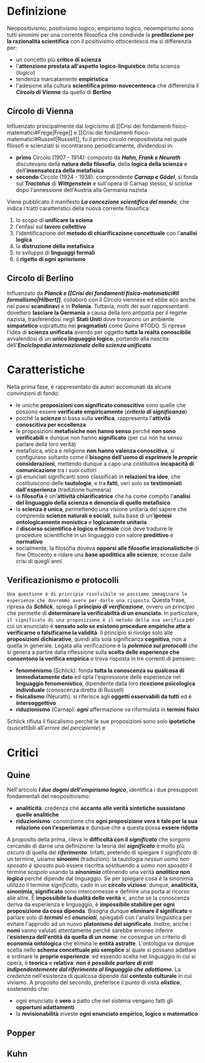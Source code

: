 # Definizione
Neopositivismo, positivismo logico, empirismo logico, neoempirismo sono tutti sinonimi per una corrente filosofica che condivide la **predilezione per la razionalità scientifica** con il positivismo ottocentesco ma si differenzia per:
- un concetto più **critico di scienza**
- l'**attenzione prestata all'aspetto logico-linguistico** della scienza (*logico*)
- tendenza marcatamente **empiristica**
- l'adesione alla cultura **scientifica primo-novecentesca** che differenzia il ***Circolo di Vienna*** da quello di ***Berlino***
## Circolo di Vienna
Influenzato principalmente dal logicismo di [[Crisi dei fondamenti fisico-matematici#Frege|Frege]] e [[Crisi dei fondamenti fisico-matematici#Russell|Russell]], fu il primo circolo neopositivista nel quale filosofi e scienziati si incontrarono periodicamente, dividendosi in:
- **primo** Circolo (1907 - 1914): composto da ***Hahn, Frank e Neurath*** discutevano della **natura della filosofia**, della **logica della scienza** e dell'**insensatezza della metafisica**
- **secondo** Circolo (1924 - 1938): comprendente ***Carnap e Gödel***, si fonda sul ***Tractatus*** di ***Wittgenstein*** e sull'opera di Carnap stesso, si sciolse dopo l'annessione dell'Austria alla Germania nazista

Viene pubblicato il manifesto ***La concezione scientifica del mondo***, che indica i tratti caratteristici della nuova corrente filosofica:
1) lo scopo di **unificare la sciena**
2) l'enfasi sul **lavoro collettivo**
3) l'identificazione del **metodo di chiarificazione concettuale** con l'**analisi logica**
4) la **distruzione della metafisica**
5) lo sviluppo di **linguaggi formali**
6) il **rigetto di ogni apriorismo**
## Circolo di Berlino
Influenzato da ***Planck e  [[Crisi dei fondamenti fisico-matematici#Il formalismo|Hilbert]]***, collaborò con il Circolo viennese ed ebbe eco anche nei paesi **scandinavi** e in **Polonia**. Tuttavia, molti dei suoi rappresentanti dovettero **lasciare la Germania** a causa della loro antipatia per il regime nazista, trasferendosi negli **Stati Uniti** dove trovarono un ambiente **simpatetico** soprattutto nei **pragmatisti** come Quine #TODO. Si riprese l'idea di **scienza unificata** avendo per oggetto **tutta la realtà conoscibile** avvalendosi di un **unico linguaggio logico**, portando alla nascita dell'***Enciclopedia internazionale della scienza unificata***. 
# Caratteristiche
Nella prima fase, è rappresentato da autori accomunati da alcune convinzioni di fondo:
- le uniche **proposizioni con significato conoscitivo** sono quelle che possono essere **verificate empiricamente** (***criterio di significanza***)
- poiché la ***scienza*** si basa sulla **verifica**, rappresenta l'**attività conoscitiva per eccellenza**
- le proposizioni **metafisiche non hanno senso** perché **non sono verificabili** e dunque non hanno **significato** (per cui non ha senso parlare della loro verità)
- metafisica, etica e religione **non hanno valenza conoscitiva**, si configurano soltanto come il **bisogno dell'uomo di esprimere le *proprie* considerazioni**, mettendo dunque a capo una costitutiva **incapacità di comunicazione** tra i suoi cultori
- gli enunciati significanti sono classificati in **relazioni tra idee**, che costituiscono delle **tautologie**, e tra **fatti**, veri solo se **testimoniati dall'esperienza** (tradizione humeana)
- la **filosofia** è un'**attività chiarificatrice** che ha come compito l'**analisi del linguaggio della scienza e denuncia di quello metafisico**
- la **scienza è unica**, permettendo una visione unitaria del sapere che comprenda **scienze naturali e sociali**, sulla base di un'**ipotesi ontologicamente monistica** e **logicamente unitaria**
- il **discorso scientifico è logico e formale** cioè deve tradurre le procedure scientifiche in un linguaggio con valore **predittivo** e **normativo**
- socialmente, la filosofia doveva **opporsi alle filosofie irrazionalistiche** di fine Ottocento e ridare una **base apodittica alle scienze**, scosse dalle crisi di quegli anni
## Verificazionismo e protocolli
`Una questione è di principio risolvibile se possiamo immaginare le esperienze che dovremmo avere per darle una risposta`.
Questa frase, ripresa da ***Schlick***, spiega il ***principio di verificazione***, ovvero un principio che permette di **determinare la verificabilità di un enunciato**. In particolare,
`il significato di una proposizione è il metodo della sua verifica`
per cui un enunciato è **sensato solo se esistono procedure empiriche atte a verificarne o falsificarne la validità**. Il principio si rivolge solo alle **proposizioni dichiarative**, quindi alla sola significanza **cognitiva**, non a quella in generale.
Legata alla verificazione è la ***polemica sui protocolli*** che si genera a partire dalla riflessione sulla **scelta delle esperienze che consentono la verifica empirica** e trova risposta in tre correnti di pensiero:
- **fenomenismo** (Schlick): fonda **tutta la conoscenza su qualcosa di immediatamente dato** ed opta l'espressione delle esperienze nel **linguaggio fenomenistico**, dipendente dalla loro **ricezione psicologica individuale** (conoscenza diretta di Russell)
- **fisicalismo** (Neurath): si riferisce agli **oggetti osservabili da tutti** ed è **intersoggettivo**
- **riduzionismo** (Carnap): ***ogni*** affermazione va riformulata in **termini fisici**

Schlick rifiuta il fisicalismo perché le sue proposizioni sono solo **ipotetiche** (suscettibili all'*errore del percipiente*) e

# Critici
## Quine
Nell'articolo ***I due dogmi dell'empirismo logico***, identifica i due presupposti fondamentali del neopositivismo:
- **analiticità**: credenza che **accanto alle verità sintetiche sussistano quelle analitiche**
- **riduzionismo**: convinzione che **ogni proposizione vera è tale per la sua relazione con l'esperienza** e dunque che a questa possa **essere ridotta**

A proposito della prima, rileva le **difficoltà con il *significato*** che sorgono cercando di darne una definizione: la teoria del ***significato*** è molto più *oscura* di quella del ***riferimento***. Infatti, pretendo di spiegare il *significato* di un termine, usiamo **sinonimi** (traduzioni): la tautologia *nessun uomo non sposato è sposato* può essere riscritta sostituendo a *uomo non sposato* il termine *scapolo* usando la ***sinonimia*** ottenendo una verità ***analitica non logica*** perché dipende dal linguaggio. Se per spiegare cosa *è* la sinonimia utilizzo il termine *significato*, cado in un **circolo vizioso**: dunque, **analiticità, sinonimia, significato** sono interconnesse e definire una porta al ricorso alle altre. È **impossibile la dualità delle verità** e, anche se la conoscenza deriva da esperienza e linguaggio, è **impossibile stabilire per ogni proposizione da cosa dipenda**. Bisogna dunque **eliminare il significato** e parlare solo di ***termini*** ed ***enunciati***, spiegabili con l'analisi linguistica per evitare l'approdo ad un nuovo **platonismo del significato**. Inoltre, anche i **nomi** vanno valutati attentamente perché sarebbe erroneo inferire l'**esistenza dell'entità da quella di un nome**: ne consegue un criterio di **economia ontologica** che elimina le **entità astratte**.
L'ontologia va dunque scelta nello **schema concettuale più semplice** al quale si possano adattare e ordinare le **proprie esperienze**: ed essendo scelta nel linguaggio in cui si opera, è **teorica** e **relativa**: ***non è possibile parlare di enti indipendentemente dal riferimento al linguaggio che adottiamo***. La *credenza* nell'esistenza di qualcosa dipende dal **contesto culturale** in cui viviamo.
A proposito del secondo, preferisce il punto di vista ***olistico***, sostenendo che:
- ogni enunciato è **vero** a patto che nel sistema vengano fatti gli **opportuni adattamenti**
- la **revisionabilità** investe **ogni enunciato empirico, logico e matematico**
## Popper
## Kuhn
